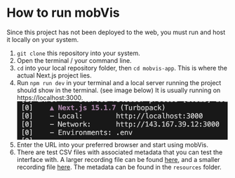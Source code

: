 # How to run mobVis

Since this project has not been deployed to the web, you must run and host it locally on your system.

1. `git clone` this repository into your system.
2. Open the terminal / your command line.
3. `cd` into your local repository folder, then `cd mobvis-app`. This is where the actual Next.js project lies.
4. Run `npm run dev` in your terminal and a local server running the project should show in the terminal. (see image below) It is usually running on https://localhost:3000.
   <br />
   ![URL in terminal to access the app](resources/url_screenshot.png)
   <br />
5. Enter the URL into your preferred browser and start using mobVis.
6. There are test CSV files with associated metadata that you can test the interface with. A larger recording file can be found [here](https://drive.google.com/file/d/1jAkQli0QtsLrlVSY6r_Uh5ow4U-jhsBG/view?usp=sharing), and a smaller recording file [here](https://drive.google.com/file/d/1jGn1Zm9KASzCb_steYBibl-GjlGZWgYb/view?usp=sharing). The metadata can be found in the `resources` folder.
